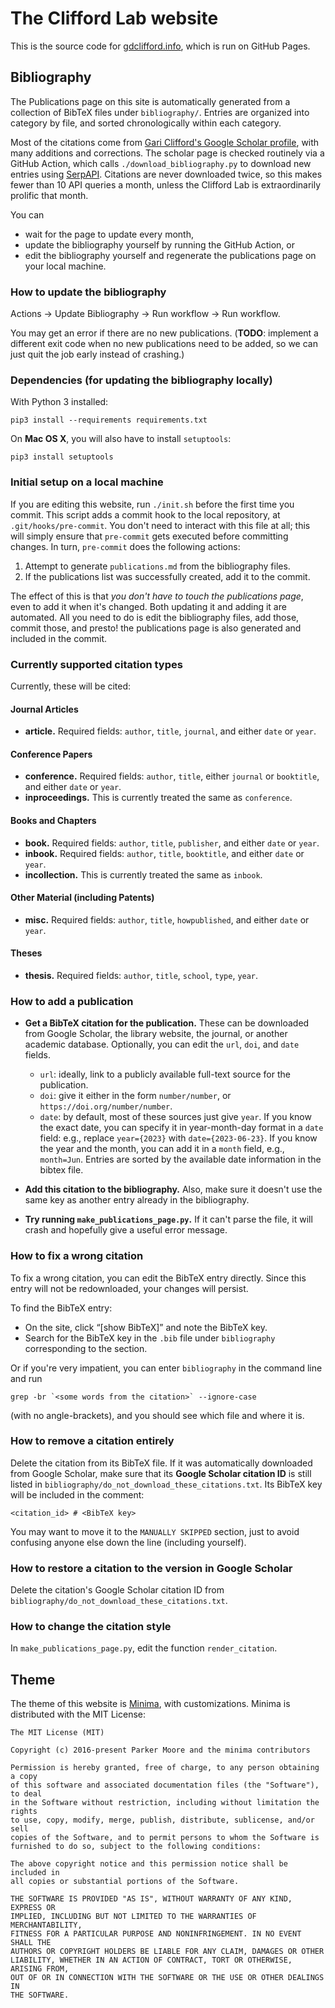 # The Clifford Lab website

This is the source code for [gdclifford.info](gdclifford.info), which is run on GitHub Pages.

## Bibliography

The Publications page on this site is automatically generated
from a collection of BibTeX files under `bibliography/`.
Entries are organized into category by file, and 
sorted chronologically within each category.

Most of the citations come from [Gari Clifford's Google Scholar profile](https://scholar.google.com/citations?user=VwYoZ6gAAAAJ), with many additions and corrections. The scholar page is checked routinely
via a GitHub Action, which calls `./download_bibliography.py` to
download new entries using [SerpAPI](https://serpapi.com/).
Citations are never downloaded twice, so this makes fewer than 10 API queries a month,
unless the Clifford Lab is extraordinarily prolific that month.

You can
- wait for the page to update every month,
- update the bibliography yourself by running the GitHub Action, or
- edit the bibliography yourself and regenerate the publications page on your local machine.

### How to update the bibliography

Actions -> Update Bibliography -> Run workflow -> Run workflow.

You may get an error if there are no new publications. (**TODO**: implement a different exit code when no new publications need to be added, so we can just quit the job early instead of crashing.)

### Dependencies (for updating the bibliography locally)

With Python 3 installed:
```
pip3 install --requirements requirements.txt
```
On **Mac OS X**, you will also have to install `setuptools`:
````
pip3 install setuptools
````

### Initial setup on a local machine

If you are editing this website, run `./init.sh` before the first
time you commit. This script adds a commit hook to the local repository,
at `.git/hooks/pre-commit`. You don't need to interact with this file at all;
this will simply ensure that `pre-commit` gets executed before
committing changes.
In turn, `pre-commit` does the following actions:

1. Attempt to generate `publications.md` from the bibliography files.
2. If the publications list was successfully created, add it to the commit.

The effect of this is that *you don't have to touch the publications page*,
even to add it when it's changed. Both updating it and adding it
are automated. All you need to do is edit the bibliography files, add those,
commit those, and presto! the publications page is also generated and
included in the commit.

### Currently supported citation types

Currently, these will be cited:

#### Journal Articles

  - **article.** Required fields: `author`, `title`, `journal`, and either `date` or `year`.

#### Conference Papers

  - **conference.** Required fields: `author`, `title`, either `journal` or `booktitle`, and either `date` or `year`.
  - **inproceedings.** This is currently treated the same as `conference`.

#### Books and Chapters

  - **book.** Required fields: `author`, `title`, `publisher`, and either `date` or `year`.
  - **inbook.** Required fields: `author`, `title`, `booktitle`, and either `date` or `year`.
  - **incollection.** This is currently treated the same as `inbook`.

#### Other Material (including Patents)

  - **misc.** Required fields: `author`, `title`, `howpublished`, and either `date` or `year`.

#### Theses

  - **thesis.** Required fields: `author`, `title`, `school`, `type`, `year`.

### How to add a publication

- **Get a BibTeX citation for the publication.** These can be downloaded from
  Google Scholar, the library website, the journal, or another academic
  database. Optionally, you can edit the `url`, `doi`, and `date` fields.
  
  - `url`: ideally, link to a publicly available full-text source for the publication.
  - `doi`: give it either in the form `number/number`, or `https://doi.org/number/number`.
  - `date`: by default, most of these sources just give `year`.
    If you know the exact date, you can specify it in year-month-day format
    in a `date` field: e.g., 
    replace `year={2023}` with `date={2023-06-23}`.
    If you know the year and the month, you can add it in a `month` field,
    e.g., `month=Jun`.
    Entries are sorted by the available date information in the bibtex file.

- **Add this citation to the bibliography.** Also, make sure it doesn't use the same
    key as another entry already in the bibliography.

- **Try running `make_publications_page.py`.**
   If it can't parse the file, it will crash and hopefully give a useful error message.

### How to fix a wrong citation

To fix a wrong citation, you can edit the BibTeX entry directly. Since this entry will not be redownloaded,
your changes will persist.

To find the BibTeX entry:
- On the site, click “\[show BibTeX\]” and note the BibTeX key.
- Search for the BibTeX key in the `.bib` file under `bibliography` corresponding to the section.

Or if you're very impatient, you can enter `bibliography` in the command line and run
```
grep -br `<some words from the citation>` --ignore-case
```
(with no angle-brackets), and you should see which file and where it is.

### How to remove a citation entirely

Delete the citation from its BibTeX file. If it was automatically downloaded from Google Scholar, make sure that its **Google Scholar citation ID** is still listed in `bibliography/do_not_download_these_citations.txt`. Its BibTeX key will be included in the comment:
```
<citation_id> # <BibTeX key>
```
You may want to move it to the `MANUALLY SKIPPED` section, just to avoid confusing anyone else down the line (including yourself).

### How to restore a citation to the version in Google Scholar

Delete the citation's Google Scholar citation ID from `bibliography/do_not_download_these_citations.txt`.

### How to change the citation style

In `make_publications_page.py`, edit the function `render_citation`.

## Theme

The theme of this website is [Minima](https://jekyll.github.io/minima/),
with customizations. Minima is distributed with the MIT License:

```
The MIT License (MIT)

Copyright (c) 2016-present Parker Moore and the minima contributors

Permission is hereby granted, free of charge, to any person obtaining a copy
of this software and associated documentation files (the "Software"), to deal
in the Software without restriction, including without limitation the rights
to use, copy, modify, merge, publish, distribute, sublicense, and/or sell
copies of the Software, and to permit persons to whom the Software is
furnished to do so, subject to the following conditions:

The above copyright notice and this permission notice shall be included in
all copies or substantial portions of the Software.

THE SOFTWARE IS PROVIDED "AS IS", WITHOUT WARRANTY OF ANY KIND, EXPRESS OR
IMPLIED, INCLUDING BUT NOT LIMITED TO THE WARRANTIES OF MERCHANTABILITY,
FITNESS FOR A PARTICULAR PURPOSE AND NONINFRINGEMENT. IN NO EVENT SHALL THE
AUTHORS OR COPYRIGHT HOLDERS BE LIABLE FOR ANY CLAIM, DAMAGES OR OTHER
LIABILITY, WHETHER IN AN ACTION OF CONTRACT, TORT OR OTHERWISE, ARISING FROM,
OUT OF OR IN CONNECTION WITH THE SOFTWARE OR THE USE OR OTHER DEALINGS IN
THE SOFTWARE.
```
